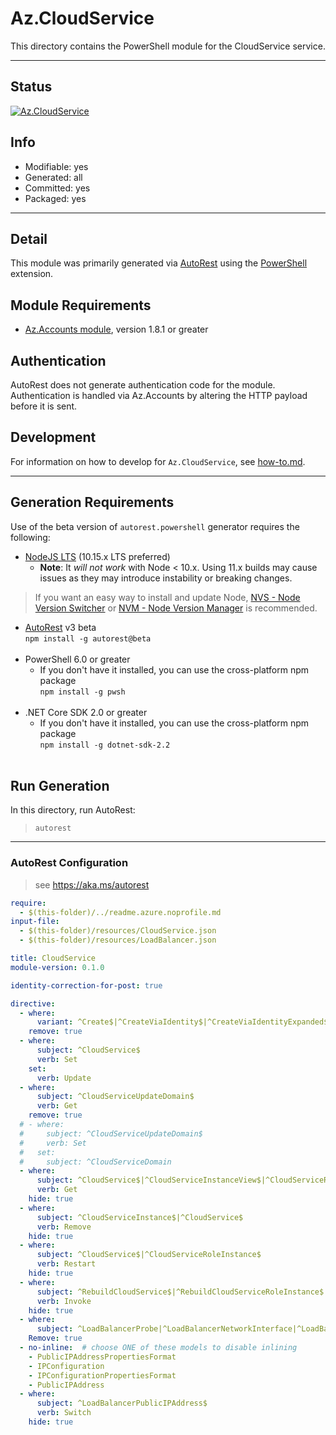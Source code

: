 <!-- region Generated -->
# Az.CloudService
This directory contains the PowerShell module for the CloudService service.

---
## Status
[![Az.CloudService](https://img.shields.io/powershellgallery/v/Az.CloudService.svg?style=flat-square&label=Az.CloudService "Az.CloudService")](https://www.powershellgallery.com/packages/Az.CloudService/)

## Info
- Modifiable: yes
- Generated: all
- Committed: yes
- Packaged: yes

---
## Detail
This module was primarily generated via [AutoRest](https://github.com/Azure/autorest) using the [PowerShell](https://github.com/Azure/autorest.powershell) extension.

## Module Requirements
- [Az.Accounts module](https://www.powershellgallery.com/packages/Az.Accounts/), version 1.8.1 or greater

## Authentication
AutoRest does not generate authentication code for the module. Authentication is handled via Az.Accounts by altering the HTTP payload before it is sent.

## Development
For information on how to develop for `Az.CloudService`, see [how-to.md](how-to.md).
<!-- endregion -->

---
## Generation Requirements
Use of the beta version of `autorest.powershell` generator requires the following:
- [NodeJS LTS](https://nodejs.org) (10.15.x LTS preferred)
  - **Note**: It *will not work* with Node < 10.x. Using 11.x builds may cause issues as they may introduce instability or breaking changes.
> If you want an easy way to install and update Node, [NVS - Node Version Switcher](../nodejs/installing-via-nvs.md) or [NVM - Node Version Manager](../nodejs/installing-via-nvm.md) is recommended.
- [AutoRest](https://aka.ms/autorest) v3 beta <br>`npm install -g autorest@beta`<br>&nbsp;
- PowerShell 6.0 or greater
  - If you don't have it installed, you can use the cross-platform npm package <br>`npm install -g pwsh`<br>&nbsp;
- .NET Core SDK 2.0 or greater
  - If you don't have it installed, you can use the cross-platform npm package <br>`npm install -g dotnet-sdk-2.2`<br>&nbsp;

## Run Generation
In this directory, run AutoRest:
> `autorest`

---
### AutoRest Configuration
> see https://aka.ms/autorest

``` yaml
require:
  - $(this-folder)/../readme.azure.noprofile.md
input-file:
  - $(this-folder)/resources/CloudService.json
  - $(this-folder)/resources/LoadBalancer.json

title: CloudService
module-version: 0.1.0

identity-correction-for-post: true

directive:
  - where:
      variant: ^Create$|^CreateViaIdentity$|^CreateViaIdentityExpanded$|^Update$|^UpdateViaIdentity$|^Reimage$|^Reimage1$
    remove: true
  - where:
      subject: ^CloudService$
      verb: Set
    set:
      verb: Update
  - where:
      subject: ^CloudServiceUpdateDomain$
      verb: Get
    remove: true
  # - where:
  #     subject: ^CloudServiceUpdateDomain$
  #     verb: Set
  #   set:
  #     subject: ^CloudServiceDomain
  - where:
      subject: ^CloudService$|^CloudServiceInstanceView$|^CloudServiceRoleInstance$|^CloudServiceRoleInstanceView$
      verb: Get
    hide: true
  - where:
      subject: ^CloudServiceInstance$|^CloudService$
      verb: Remove
    hide: true
  - where:
      subject: ^CloudService$|^CloudServiceRoleInstance$
      verb: Restart
    hide: true
  - where:
      subject: ^RebuildCloudService$|^RebuildCloudServiceRoleInstance$
      verb: Invoke
    hide: true
  - where:
      subject: ^LoadBalancerProbe|^LoadBalancerNetworkInterface|^LoadBalancerOutboundRule|^LoadBalancerLoadBalancingRule|^LoadBalancerInboundNatRule|^LoadBalancerFrontendIPConfiguration|^LoadBalancerBackendAddressPool|^InboundNatRule$|^LoadBalancer$
    Remove: true
  - no-inline:  # choose ONE of these models to disable inlining
    - PublicIPAddressPropertiesFormat
    - IPConfiguration
    - IPConfigurationPropertiesFormat
    - PublicIPAddress
  - where:
      subject: ^LoadBalancerPublicIPAddress$
      verb: Switch
    hide: true
```
